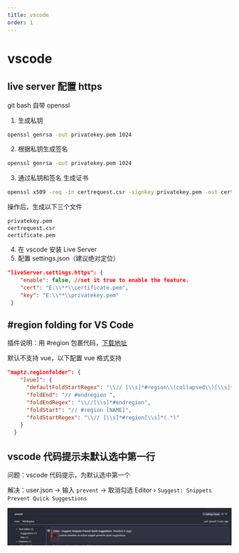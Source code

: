 ```yaml
---
title: vscode
order: 1
---
```


# vscode

## live server 配置 https

git bash 自带 openssl

1. 生成私钥

```bash
openssl genrsa -out privatekey.pem 1024
```

2. 根据私钥生成签名

```bash
openssl genrsa -out privatekey.pem 1024
```

3. 通过私钥和签名 生成证书

```bash
openssl x509 -req -in certrequest.csr -signkey privatekey.pem -out certificate.pem
```

操作后，生成以下三个文件

```
privatekey.pem
certrequest.csr
certificate.pem
```

4.  在 vscode 安装 Live Server
5.  配置 settings.json（建议绝对定位）

```json
"liveServer.settings.https": {
	"enable": false, //set it true to enable the feature.
	"cert": "E:\\**\\certificate.pem",
	"key": "E:\\**\\privatekey.pem"
 }
```

## \#region folding for VS Code

插件说明：用 #region 包裹代码，[下载地址](https://marketplace.visualstudio.com/items?itemName=maptz.regionfolder)

默认不支持 vue，以下配置 vue 格式支持

```json
"maptz.regionfolder": {
    "[vue]": {
      "defaultFoldStartRegex": "\\// [\\s]*#region\\(collapsed\\)[\\s]*(.*)",
      "foldEnd": "// #endregion ",
      "foldEndRegex": "\\//[\\s]*#endregion",
      "foldStart": "// #region [NAME]",
      "foldStartRegex": "\\// [\\s]*#region[\\s]*(.*)"
    }
  }
```

## vscode 代码提示未默认选中第一行

问题：vscode 代码提示，为默认选中第一个

解决：user.json -> 输入 `prevent` -> 取消勾选 Editor › `Suggest: Snippets Prevent Quick Suggestions`

![image-20230302231121525](vscode.assets/image-20230302231121525.png)
